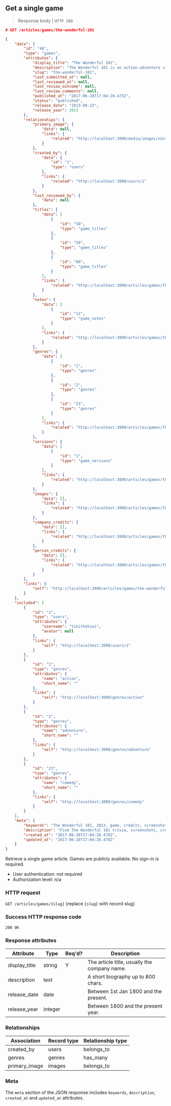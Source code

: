 ## <a name="games_show"></a>Get a single game

> Response body | `HTTP 200`

```JSON
# GET /articles/games/the-wonderful-101

{
    "data": {
        "id": "46",
        "type": "games",
        "attributes": {
            "display_title": "The Wonderful 101",
            "description": "The Wonderful 101 is an action-adventure video game developed by Platinum Games for the Nintendo Wii U.",
            "slug": "the-wonderful-101",
            "last_submitted_at": null,
            "last_reviewed_at": null,
            "last_review_outcome": null,
            "last_review_comments": null,
            "published_at": "2017-06-28T17:04:28.473Z",
            "status": "published",
            "release_date": "2013-08-23",
            "release_year": 2013
        },
        "relationships": {
            "primary_image": {
                "data": null,
                "links": {
                    "related": "http://localhost:3000/media/images/nintendo-office-photo"
                }
            },
            "created_by": {
                "data": {
                    "id": "1",
                    "type": "users"
                },
                "links": {
                    "related": "http://localhost:3000/users/1"
                }
            },
            "last_reviewed_by": {
                "data": null
            },
            "titles": {
                "data": [
                    {
                        "id": "58",
                        "type": "game_titles"
                    },
                    {
                        "id": "59",
                        "type": "game_titles"
                    },
                    {
                        "id": "60",
                        "type": "game_titles"
                    }
                ],
                "links": {
                    "related": "http://localhost:3000/articles/games/the-wonderful-101/titles"
                }
            },
            "notes": {
                "data": [
                    {
                        "id": "12",
                        "type": "game_notes"
                    }
                ],
                "links": {
                    "related": "http://localhost:3000/articles/games/the-wonderful-101/notes"
                }
            },
            "genres": {
                "data": [
                    {
                        "id": "1",
                        "type": "genres"
                    },
                    {
                        "id": "2",
                        "type": "genres"
                    },
                    {
                        "id": "23",
                        "type": "genres"
                    }
                ],
                "links": {
                    "related": "http://localhost:3000/articles/games/the-wonderful-101/genres"
                }
            },
            "versions": {
                "data": [
                    {
                        "id": "1",
                        "type": "game_versions"
                    }
                ],
                "links": {
                    "related": "http://localhost:3000/articles/games/the-wonderful-101/versions"
                }
            },
            "images": {
                "data": [],
                "links": {
                    "related": "http://localhost:3000/articles/games/the-wonderful-101/images"
                }
            },
            "company_credits": {
                "data": [],
                "links": {
                    "related": "http://localhost:3000/articles/games/the-wonderful-101/company_credits"
                }
            },
            "person_credits": {
                "data": [],
                "links": {
                    "related": "http://localhost:3000/articles/games/the-wonderful-101/company_credits"
                }
            }
        },
        "links": {
            "self": "http://localhost:3000/articles/games/the-wonderful-101"
        }
    },
    "included": [
        {
            "id": "1",
            "type": "users",
            "attributes": {
                "username": "tikithekiwi",
                "avatar": null
            },
            "links": {
                "self": "http://localhost:3000/users/1"
            }
        },
        {
            "id": "1",
            "type": "genres",
            "attributes": {
                "name": "action",
                "short_name": ""
            },
            "links": {
                "self": "http://localhost:3000/genres/action"
            }
        },
        {
            "id": "2",
            "type": "genres",
            "attributes": {
                "name": "adventure",
                "short_name": ""
            },
            "links": {
                "self": "http://localhost:3000/genres/adventure"
            }
        },
        {
            "id": "23",
            "type": "genres",
            "attributes": {
                "name": "comedy",
                "short_name": ""
            },
            "links": {
                "self": "http://localhost:3000/genres/comedy"
            }
        }
    ],
    "meta": {
        "keywords": "The Wonderful 101, 2013, game, credits, screenshots, trivia, dbljump, video games, pc games, gaming",
        "description": "Find The Wonderful 101 trivia, screenshots, credits and other info at Dbljump, the video game reference.",
        "created_at": "2017-06-28T17:04:28.478Z",
        "updated_at": "2017-06-28T17:04:28.478Z"
    }
}
```

Retrieve a single game article. Games are publicly available. No sign-in is required.

* User authentication: not required
* Authorization level: n/a

### HTTP request

`GET /articles/games/{slug}` (replace `{slug}` with record slug)

### Success HTTP response code

`200 OK`

### <a name="person_response_attrs"></a>Response attributes

Attribute | Type | Req'd? | Description
--------- | ---- | ------ | -----------
display_title | string | Y | The article title, usually the company name.
description | text | | A short biography up to 800 chars.
release_date | date | | Between 1st Jan 1800 and the present.
release_year | integer | | Between 1800 and the present year.

### Relationships

Association | Record type | Relationship type
------------ | ---------- | -----------------
created_by | users | belongs_to
genres | genres | has_many
primary_image | images | belongs_to

### Meta

The `meta` section of the JSON response includes `keywords`, `description`, `created_at` and `updated_at` attributes.
